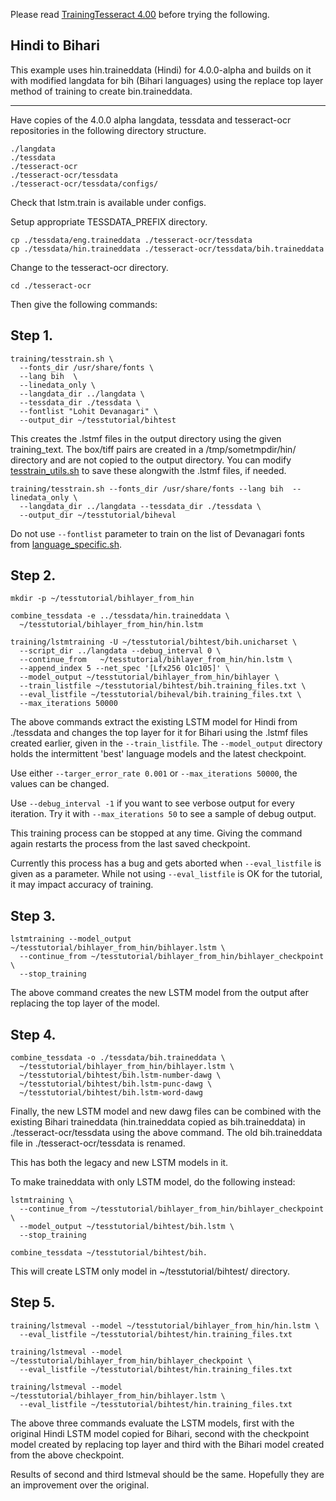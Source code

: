 Please read [TrainingTesseract 4.00](https://github.com/tesseract-ocr/tesseract/wiki/TrainingTesseract-4.00) before trying the following.

Hindi to Bihari
----------

This example uses hin.traineddata (Hindi) for 4.0.0-alpha and builds on it with modified langdata for bih (Bihari languages) using the replace top layer method of training to create bin.traineddata.

---

Have copies of the 4.0.0 alpha langdata, tessdata and tesseract-ocr repositories in the following directory structure.

```
./langdata
./tessdata
./tesseract-ocr
./tesseract-ocr/tessdata
./tesseract-ocr/tessdata/configs/
```
Check that lstm.train is available under configs.

Setup appropriate TESSDATA_PREFIX directory.
```
cp ./tessdata/eng.traineddata ./tesseract-ocr/tessdata
cp ./tessdata/hin.traineddata ./tesseract-ocr/tessdata/bih.traineddata
```

Change to the tesseract-ocr directory.

```
cd ./tesseract-ocr
```

Then give the following commands:

Step 1.
-----
```
training/tesstrain.sh \
  --fonts_dir /usr/share/fonts \
  --lang bih  \
  --linedata_only \
  --langdata_dir ../langdata \
  --tessdata_dir ./tessdata \
  --fontlist "Lohit Devanagari" \
  --output_dir ~/tesstutorial/bihtest
```
This creates the .lstmf files in the output directory using the given training_text. The box/tiff pairs are created in a /tmp/sometmpdir/hin/ directory and are not copied to the output directory. You can modify [tesstrain_utils.sh](https://github.com/tesseract-ocr/tesseract/blob/master/training/tesstrain_utils.sh) to save these alongwith the .lstmf files, if needed.

```
training/tesstrain.sh --fonts_dir /usr/share/fonts --lang bih  --linedata_only \
  --langdata_dir ../langdata --tessdata_dir ./tessdata \
  --output_dir ~/tesstutorial/biheval
```

Do not use `--fontlist` parameter to train on the list of Devanagari fonts from [language_specific.sh](https://github.com/tesseract-ocr/tesseract/blob/master/training/language-specific.sh).

Step 2.
-----
```
mkdir -p ~/tesstutorial/bihlayer_from_hin 

combine_tessdata -e ../tessdata/hin.traineddata \
  ~/tesstutorial/bihlayer_from_hin/hin.lstm
  
training/lstmtraining -U ~/tesstutorial/bihtest/bih.unicharset \
  --script_dir ../langdata --debug_interval 0 \
  --continue_from   ~/tesstutorial/bihlayer_from_hin/hin.lstm \
  --append_index 5 --net_spec '[Lfx256 O1c105]' \
  --model_output ~/tesstutorial/bihlayer_from_hin/bihlayer \
  --train_listfile ~/tesstutorial/bihtest/bih.training_files.txt \
  --eval_listfile ~/tesstutorial/biheval/bih.training_files.txt \
  --max_iterations 50000
```
The above commands extract the existing LSTM model for Hindi from ./tessdata and changes the top layer for it for Bihari using the .lstmf files created earlier, given in the `--train_listfile`. The `--model_output` directory holds the intermittent 'best' language models and the latest checkpoint.

Use either `--targer_error_rate 0.001` or `--max_iterations 50000`, the values can be changed.

Use `--debug_interval -1` if you want to see verbose output for every iteration. 
Try it with `--max_iterations 50` to see a sample of debug output.

This training process can be stopped at any time. Giving the command again restarts the process from the last saved checkpoint. 

Currently this process has a bug and gets aborted when `--eval_listfile` is given as a parameter. While not using  `--eval_listfile` is OK for the tutorial, it may impact accuracy of training.

Step 3.
-----
``` 
lstmtraining --model_output ~/tesstutorial/bihlayer_from_hin/bihlayer.lstm \
  --continue_from ~/tesstutorial/bihlayer_from_hin/bihlayer_checkpoint \
  --stop_training
```
The above command creates the new LSTM model from the output after replacing the top layer of the model.

Step 4.
-----
```
combine_tessdata -o ./tessdata/bih.traineddata \
  ~/tesstutorial/bihlayer_from_hin/bihlayer.lstm \
  ~/tesstutorial/bihtest/bih.lstm-number-dawg \
  ~/tesstutorial/bihtest/bih.lstm-punc-dawg \
  ~/tesstutorial/bihtest/bih.lstm-word-dawg 
```  
Finally, the new LSTM model and new dawg files can be combined with the existing Bihari traineddata (hin.traineddata copied as bih.traineddata) in ./tesseract-ocr/tessdata using the above command. The old bih.traineddata file in ./tesseract-ocr/tessdata is renamed.

This has both the legacy and new LSTM models in it.

To make traineddata with only LSTM model, do the following instead:

```
lstmtraining \
  --continue_from ~/tesstutorial/bihlayer_from_hin/bihlayer_checkpoint \
  --model_output ~/tesstutorial/bihtest/bih.lstm \
  --stop_training

combine_tessdata ~/tesstutorial/bihtest/bih.
```
This will create LSTM only model in ~/tesstutorial/bihtest/ directory.

Step 5.
-----

```
training/lstmeval --model ~/tesstutorial/bihlayer_from_hin/hin.lstm \
  --eval_listfile ~/tesstutorial/bihtest/hin.training_files.txt  
  
training/lstmeval --model ~/tesstutorial/bihlayer_from_hin/bihlayer_checkpoint \
  --eval_listfile ~/tesstutorial/bihtest/hin.training_files.txt  
  
training/lstmeval --model ~/tesstutorial/bihlayer_from_hin/bihlayer.lstm \
  --eval_listfile ~/tesstutorial/bihtest/hin.training_files.txt  
``` 

The above three commands evaluate the LSTM models, 
first with the original Hindi LSTM model copied for Bihari, 
second with the checkpoint model created by replacing top layer and 
third with the Bihari model created from the above checkpoint.

Results of second and third lstmeval should be the same. 
Hopefully they are an improvement over the original.

